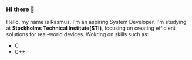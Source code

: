 ### Hi there 👋

Hello, my name is Rasmus. 
I'm an aspiring System Developer, I'm studying at **Stockholms Technical Institute(STI)**, focusing on creating efficient solutions for real-world devices.
Wokring on skills such as:
* C
* C++
<!--
**Rasweb/Rasweb** is a ✨ _special_ ✨ repository because its `README.md` (this file) appears on your GitHub profile.

Here are some ideas to get you started:

- 🔭 I’m currently working on ...
- 🌱 I’m currently learning ...
- 👯 I’m looking to collaborate on ...
- 🤔 I’m looking for help with ...
- 💬 Ask me about ...
- 📫 How to reach me: ...
- 😄 Pronouns: ...
- ⚡ Fun fact: ...
-->
